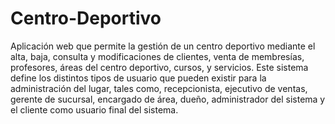 # Centro-Deportivo
Aplicación web que permite la gestión de un centro deportivo mediante el alta, baja, consulta y modificaciones de clientes, venta de membresías, profesores, áreas del centro deportivo, cursos, y servicios. Este sistema define los distintos tipos de usuario que pueden existir para la administración del lugar, tales como, recepcionista, ejecutivo de ventas, gerente de sucursal, encargado de área, dueño, administrador del sistema y el cliente como usuario final del sistema. 
